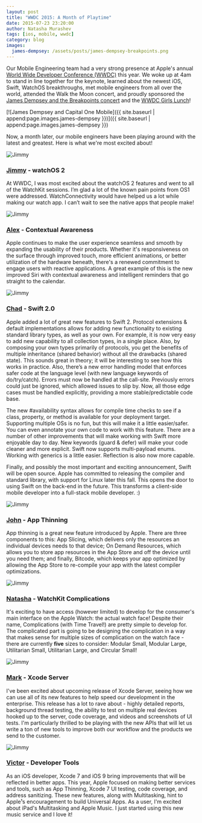 ```yaml
---
layout: post
title: "WWDC 2015: A Month of Playtime"
date: 2015-07-23 23:20:00
author: Natasha Murashev
tags: [ios, mobile, wwdc]
category: blog
images:
  james-dempsey: /assets/posts/james-dempsey-breakpoints.png
---
```


Our Mobile Engineering team had a very strong presence at Apple's annual [World Wide Developer Conference (WWDC)](https://developer.apple.com/videos/wwdc/2015/) this year. We woke up at 4am to stand in line together for the keynote, learned about the newest iOS, Swift, WatchOS breakthroughs, met mobile engineers from all over the world, attended the Walk the Moon concert, and proudly sponsored the [James Dempsey and the Breakpoints concert](https://ti.to/jdbp/live-near-wwdc-2015) and the [WWDC Girls Lunch](http://www.eventbrite.com/e/women-at-wwdc-lunch-2015-edition-tickets-17103838040)!

<!--more-->

[![James Dempsey and Capital One Mobile]({{ site.baseurl | append:page.images.james-dempsey }})]({{ site.baseurl | append:page.images.james-dempsey }})

Now, a month later, our mobile engineers have been playing around with the latest and greatest. Here is what we're most excited about!

<div class="contributor">
	<img src="{{ site.baseurl }}/assets/img/contributors/jimmy-s.jpeg" alt="Jimmy">
</div>

### [Jimmy](https://twitter.com/jsambuo) - watchOS 2
At WWDC, I was most excited about the watchOS 2 features and went to all of the WatchKit sessions. I’m glad a lot of the known pain points from OS1 were addressed. WatchConnectivity would have helped us a lot while making our watch app. I can’t wait to see the native apps that people make!

<div class="contributor">
	<img src="{{ site.baseurl }}/assets/img/contributors/alex-c.jpg" alt="Jimmy">
</div>

### [Alex](https://twitter.com/jacabanilla) - Contextual Awareness
Apple continues to make the user experience seamless and smooth by expanding the usability of their products.  Whether it's responsiveness on the surface through improved touch, more efficient animations, or better utilization of the hardware beneath, there's a renewed commitment to engage users with reactive applications.  A great example of this is the new improved Siri with contextual awareness and intelligent reminders that go straight to the calendar.

<div class="contributor">
	<img src="{{ site.baseurl }}/assets/img/contributors/chad-l.jpeg" alt="Jimmy">
</div>

### [Chad](https://twitter.com/chadlandis) - Swift 2.0
Apple added a lot of great new features to Swift 2.  Protocol extensions & default implementations allows for adding new functionality to existing standard library types, as well as your own.  For example, it is now very easy to add new capability to all collection types, in a single place.  Also, by composing your own types primarily of protocols, you get the benefits of multiple inheritance (shared behavior) without all the drawbacks (shared state).  This sounds great in theory; it will be interesting to see how this works in practice.  Also, there’s a new error handling model that enforces safer code at the language level (with new language keywords of do/try/catch).  Errors must now be handled at the call-site.  Previously errors could just be ignored, which allowed issues to slip by.  Now, all those edge cases must be handled explicitly, providing a more stable/predictable code base.  

The new #availability syntax allows for compile time checks to see if a class, property, or method is available for your deployment target.  Supporting multiple OSs is no fun, but this will make it a little easier/safer.  You can even annotate your own code to work with this feature.  There are a number of other improvements that will make working with Swift more enjoyable day to day.  New keywords (guard & defer) will make your code cleaner and more explicit.  Swift now supports multi-payload enums.  Working with generics is a little easier.  Reflection is also now more capable.
	
Finally, and possibly the most important and exciting announcement, Swift will be open source.  Apple has committed to releasing the compiler and standard library, with support for Linux later this fall.  This opens the door to using Swift on the back-end in the future.  This transforms a client-side mobile developer into a full-stack mobile developer. :)

<div class="contributor">
	<img src="{{ site.baseurl }}/assets/img/contributors/johnathan-l.jpg" alt="Jimmy">
</div>

### [John](https://twitter.com/jglawrence) - App Thinning
App thinning is a great new feature introduced by Apple. There are three components to this: App Slicing, which delivers only the resources an individual devices needs to that device; On Demand Resources, which allows you to store app resources in the App Store and off the device until you need them; and finally, Bitcode, which keeps your app optimized by allowing the App Store to re-compile your app with the latest compiler optimizations. 

<div class="contributor">
	<img src="{{ site.baseurl }}/assets/img/authors/natasha-murashev.jpeg" alt="Jimmy">
</div>

### [Natasha](https://twitter.com/natashatherobot) - WatchKit Complications
It's exciting to have access (however limited) to develop for the consumer's main interface on the Apple Watch: the actual watch face! Despite their name, Complications (with Time Travel!) are pretty simple to develop for. The complicated part is going to be designing the complication in a way that makes sense for multiple sizes of complication on the watch face - there are currently **five** sizes to consider: Modular Small, Modular Large, Utilitarian Small, Utilitarian Large, and Circular Small!

<div class="contributor">
	<img src="{{ site.baseurl }}/assets/img/contributors/mark-a.jpg" alt="Jimmy">
</div>

### [Mark](https://twitter.com/markemer) - Xcode Server
I've been excited about upcoming release of Xcode Server, seeing how we can use all of its new features to help speed our development in the enterprise. This release has a lot to rave about - highly detailed reports, background thread testing, the ability to test on multiple real devices hooked up to the server, code coverage, and videos and screenshots of UI tests. I'm particularly thrilled to be playing with the new APIs that will let us write a ton of new tools to improve both our workflow and the products we send to the customer.

<div class="contributor">
	<img src="{{ site.baseurl }}/assets/img/contributors/victor-l.jpg" alt="Jimmy">
</div>

### [Victor](https://twitter.com/Victor_Ralov) - Developer Tools
As an iOS developer, Xcode 7 and iOS 9 bring improvements that will be reflected in better apps. This year, Apple focused on making better services and tools, such as App Thinning, Xcode 7 UI testing, code
coverage, and address sanitizing. These new features, along with Multitasking, hint to Apple¹s encouragement to build Universal Apps. As a user, I'm excited about iPad's Multitasking and Apple Music. I just started using this new music service and I love it!
